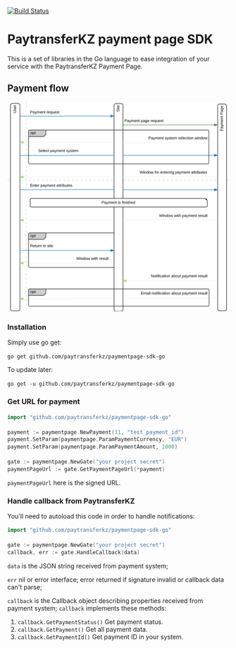 [![Build Status](https://travis-ci.com/paytransferkz/paymentpage-sdk-go.svg?branch=main)](https://travis-ci.com/paytransferkz/paymentpage-sdk-go)

# PaytransferKZ payment page SDK

This is a set of libraries in the Go language to ease integration of your service
with the PaytransferKZ Payment Page.

## Payment flow

![Payment flow](flow.png)

### Installation

Simply use go get:

`go get github.com/paytransferkz/paymentpage-sdk-go`

To update later:

`go get -u github.com/paytransferkz/paymentpage-sdk-go`

### Get URL for payment

```go
import "github.com/paytransferkz/paymentpage-sdk-go"

payment := paymentpage.NewPayment(11, "test_payment_id")
payment.SetParam(paymentpage.ParamPaymentCurrency, "EUR")
payment.SetParam(paymentpage.ParamPaymentAmount, 1000)

gate := paymentpage.NewGate("your project secret")
paymentPageUrl := gate.GetPaymentPageUrl(*payment)
``` 

`paymentPageUrl` here is the signed URL.

### Handle callback from PaytransferKZ

You'll need to autoload this code in order to handle notifications:

```go
import "github.com/paytransferkz/paymentpage-sdk-go"

gate := paymentpage.NewGate("your project secret")
callback, err := gate.HandleCallback(data)
```

`data` is the JSON string received from payment system;

`err` nil or error interface; error returned if signature invalid or callback data can't parse;

`callback` is the Callback object describing properties received from payment system;
`callback` implements these methods: 
1. `callback.GetPaymentStatus()`
    Get payment status.
2. `callback.GetPayment()`
    Get all payment data.
3. `callback.GetPaymentId()`
    Get payment ID in your system.
